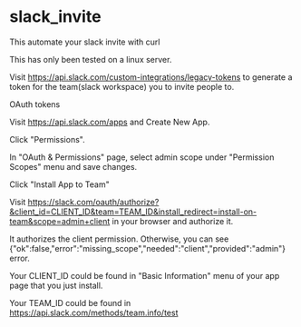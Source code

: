 # slack_invite
This automate your slack invite with curl

This has only been tested on a linux server.

Visit https://api.slack.com/custom-integrations/legacy-tokens to generate a token for the team(slack workspace) you to invite people to.


OAuth tokens

Visit https://api.slack.com/apps and Create New App.



Click "Permissions".



In "OAuth & Permissions" page, select admin scope under "Permission Scopes" menu and save changes.


Click "Install App to Team"

Visit  https://slack.com/oauth/authorize?&client_id=CLIENT_ID&team=TEAM_ID&install_redirect=install-on-team&scope=admin+client in your browser and authorize it.

It authorizes the client permission. 
Otherwise, you can see {"ok":false,"error":"missing_scope","needed":"client","provided":"admin"} error.

Your CLIENT_ID could be found in "Basic Information" menu of your app page that you just install.

Your TEAM_ID could be found in https://api.slack.com/methods/team.info/test